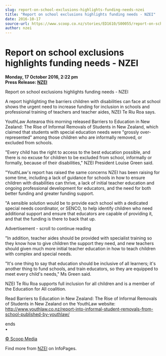 ```yaml
---
slug: report-on-school-exclusions-highlights-funding-needs-nzei
title: "Report on school exclusions highlights funding needs - NZEI"
date: 2016-10-17
source-url: https://www.scoop.co.nz/stories/ED1610/S00055/report-on-school-exclusions-highlights-funding-needs-nzei.htm
author: nzei
---
```

Report on school exclusions highlights funding needs - NZEI
===========================================================

**Monday, 17 October 2016, 2:22 pm**  
**Press Release: [NZEI](https://info.scoop.co.nz/NZEI)**

Report on school exclusions highlights funding needs - NZEI

A report highlighting the barriers children with disabilities can face at school shows the urgent need to increase funding for inclusion in schools and professional training of teachers and teacher aides, NZEI Te Riu Roa says.

YouthLaw Aotearoa this morning released Barriers to Education in New Zealand: The Rise of Informal Removals of Students in New Zealand, which claimed that students with special education needs were "grossly over-represented" among those children who are informally removed, or excluded from schools.

"Every child has the right to access to the best education possible, and there is no excuse for children to be excluded from school, informally or formally, because of their disabilities," NZEI President Louise Green said.

"YouthLaw's report has raised the same concerns NZEI has been raising for some time, including a lack of guidance for schools in how to ensure children with disabilities can thrive, a lack of initial teacher education and ongoing professional development for educators, and the need for both better funding and greater funding support.

"A sensible solution would be to provide each school with a dedicated special needs coordinator, or SENCO, to help identify children who need additional support and ensure that educators are capable of providing it, and that the funding is there to back that up.

Advertisement - scroll to continue reading





"In addition, teacher aides should be provided with specialist training so they know how to give children the support they need, and new teachers should given much more initial teacher education in how to teach children with complex and special needs.

"It's one thing to say that education should be inclusive of all learners; it's another thing to fund schools, and train educators, so they are equipped to meet every child's needs," Ms Green said.

NZEI Te Riu Roa supports full inclusion for all children and is a member of the Education for All coalition.

Read Barriers to Education in New Zealand: The Rise of Informal Removals of Students in New Zealand on the YouthLaw website:  
http://www.youthlaw.co.nz/report-into-informal-student-removals-from-school-published-by-youthlaw/

  
ends  
•

[© Scoop Media](http://www.scoop.co.nz/about/terms.html)

Find more from [NZEI](https://info.scoop.co.nz/NZEI) on InfoPages.
